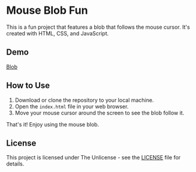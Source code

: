 # Mouse Blob Fun

This is a fun project that features a blob that follows the mouse cursor. It's created with HTML, CSS, and JavaScript.

## Demo

[Blob](https://dancingpumpkin65.github.io/fun-made/)

## How to Use

1. Download or clone the repository to your local machine.
2. Open the `index.html` file in your web browser.
3. Move your mouse cursor around the screen to see the blob follow it.

That's it! Enjoy using the mouse blob.

## License

This project is licensed under The Unlicense - see the [LICENSE](LICENSE) file for details.
